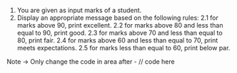 1. You are given as input marks of a student.
2. Display an appropriate message based on the following rules:
  	  2.1 for marks above 90, print excellent.
  	  2.2 for marks above 80 and less than equal to 90, print good.
  	  2.3 for marks above 70 and less than equal to 80, print fair.
  	  2.4 for marks above 60 and less than equal to 70, print meets expectations.
  	  2.5 for marks less than equal to 60, print below par.

Note -> Only change the code in area after - // code here
